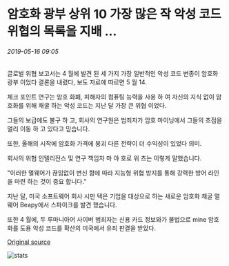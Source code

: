 # 암호화 광부 상위 10 가장 많은 작 악성 코드 위협의 목록을 지배 ...

###### 2019-05-16 09:05

글로벌 위협 보고서는 4 월에 발견 된 세 가지 가장 일반적인 악성 코드 변종이 암호화 광부 이었다 결론을 내렸다, 보도 자료에 따르면 5 월 14.

체크 포인트 연구는 암호 화폐, 피해자의 컴퓨팅 능력을 사용 하 여 자신의 지식 없이 암호화를 위해 채굴 하는 악성 코드는 지난 달 가장 큰 위협 이었다.

그들의 보급에도 불구 하 고, 회사의 연구원은 범죄자가 암호 마이닝에서 그들의 초점을 멀리 이동 하 고 있다고 믿습니다.

또한, 올해의 시작에 암호화 가격에 붕괴 다른 전략이 더 수익성이 있었다 의미.

회사의 위협 인텔리전스 및 연구 책임자 마 야 호로 위 츠는 이렇게 말했습니다.

"이러한 멀웨어가 끊임없이 변신 함에 따라 지능형 위협 방지를 통해 강력한 방어 라인을 마련 하는 것이 중요 합니다."

지난 달, 미국 소프트웨어 회사 시만 텍은 기업을 대상으로 하는 새로운 암호화 채굴 멀웨어 Beapy에서 스파이크를 발견 했습니다.

또한 4 월에, 두 루마니아어 사이버 범죄자는 신용 카드 정보와가 불법으로 mine 암호화를 도용 악성 코드를 확산의 미국에서 유죄 판결을 받았다.

[Original source](https://cointelegraph.com/news/crypto-miners-dominate-top-10-list-of-most-prolific-malware-threats)

![stats](https://c.statcounter.com/11760860/0/a89fa40b/1/ "stats")